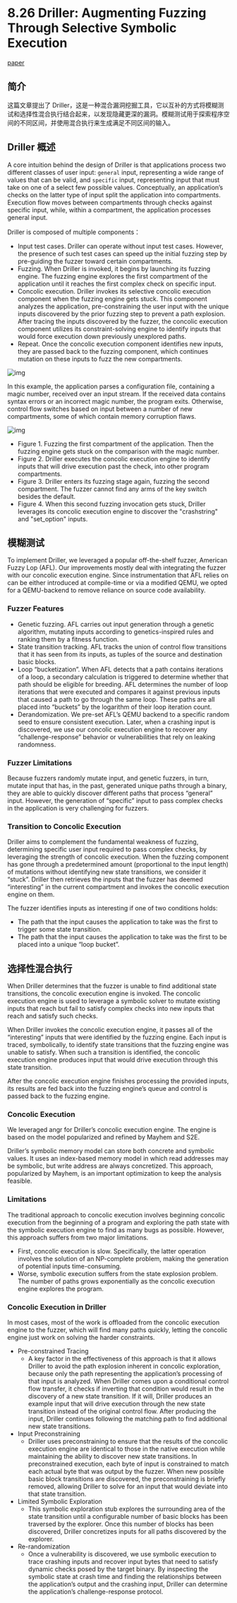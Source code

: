 # 8.26 Driller: Augmenting Fuzzing Through Selective Symbolic Execution

[paper](http://cs.ucsb.edu/~chris/research/doc/ndss16_driller.pdf)

## 简介

这篇文章提出了 Driller，这是一种混合漏洞挖掘工具，它以互补的方式将模糊测试和选择性混合执行结合起来，以发现隐藏更深的漏洞。模糊测试用于探索程序空间的不同区间，并使用混合执行来生成满足不同区间的输入。

## Driller 概述

A core intuition behind the design of Driller is that applications process two different classes of user input: `general` input, representing a wide range of values that can be valid, and `specific` input, representing input that must take on one of a select few possible values. Conceptually, an application’s checks on the latter type of input split the application into compartments. Execution flow moves between compartments through checks against specific input, while, within a compartment, the application processes general input.

Driller is composed of multiple components：

- Input test cases. Driller can operate without input test cases. However, the presence of such test cases can speed up the initial fuzzing step by pre-guiding the fuzzer toward certain compartments.
- Fuzzing. When Driller is invoked, it begins by launching its fuzzing engine. The fuzzing engine explores the first compartment of the application until it reaches the first complex check on specific input.
- Concolic execution. Driller invokes its selective concolic execution component when the fuzzing engine gets stuck. This component analyzes the application, pre-constraining the user input with the unique inputs discovered by the prior fuzzing step to prevent a path explosion. After tracing the inputs discovered by the fuzzer, the concolic execution component utilizes its constraint-solving engine to identify inputs that would force execution down previously unexplored paths.
- Repeat. Once the concolic execution component identifies new inputs, they are passed back to the fuzzing component, which continues mutation on these inputs to fuzz the new compartments.

![img](../pic/8.26_dri_example.png)

In this example, the application parses a configuration file, containing a magic number, received over an input stream. If the received data contains syntax errors or an incorrect magic number, the program exits. Otherwise, control flow switches based on input between a number of new compartments, some of which contain memory corruption flaws.

![img](../pic/8.26_dri_graph.png)

- Figure 1. Fuzzing the first compartment of the application. Then the fuzzing engine gets stuck on the comparison with the magic number.
- Figure 2. Driller executes the concolic execution engine to identify inputs that will drive execution past the check, into other program compartments.
- Figure 3. Driller enters its fuzzing stage again, fuzzing the second compartment. The fuzzer cannot find any arms of the key switch besides the default.
- Figure 4. When this second fuzzing invocation gets stuck, Driller leverages its concolic execution engine to discover the "crashstring" and "set_option" inputs.

## 模糊测试

To implement Driller, we leveraged a popular off-the-shelf fuzzer, American Fuzzy Lop (AFL). Our improvements mostly deal with integrating the fuzzer with our concolic execution engine. Since instrumentation that AFL relies on can be either introduced at compile-time or via a modified QEMU, we opted for a QEMU-backend to remove reliance on source code availability.

### Fuzzer Features

- Genetic fuzzing. AFL carries out input generation through a genetic algorithm, mutating inputs according to genetics-inspired rules and ranking them by a fitness function.
- State transition tracking. AFL tracks the union of control flow transitions that it has seen from its inputs, as tuples of the source and destination basic blocks.
- Loop “bucketization”. When AFL detects that a path contains iterations of a loop, a secondary calculation is triggered to determine whether that path should be eligible for breeding. AFL determines the number of loop iterations that were executed and compares it against previous inputs that caused a path to go through the same loop. These paths are all placed into “buckets” by the logarithm of their loop iteration count.
- Derandomization. We pre-set AFL’s QEMU backend to a specific random seed to ensure consistent execution. Later, when a crashing input is discovered, we use our concolic execution engine to recover any “challenge-response” behavior or vulnerabilities that rely on leaking randomness.

### Fuzzer Limitations

Because fuzzers randomly mutate input, and genetic fuzzers, in turn, mutate input that has, in the past, generated unique paths through a binary, they are able to quickly discover different paths that process “general” input. However, the generation of “specific” input to pass complex checks in the application is very challenging for fuzzers.

### Transition to Concolic Execution

Driller aims to complement the fundamental weakness of fuzzing, determining specific user input required to pass complex checks, by leveraging the strength of concolic execution. When the fuzzing component has gone through a predetermined amount (proportional to the input length) of mutations without identifying new state transitions, we consider it “stuck”. Driller then retrieves the inputs that the fuzzer has deemed “interesting” in the current compartment and invokes the concolic execution engine on them.

The fuzzer identifies inputs as interesting if one of two conditions holds:

- The path that the input causes the application to take was the first to trigger some state transition.
- The path that the input causes the application to take was the first to be placed into a unique “loop bucket”.

## 选择性混合执行

When Driller determines that the fuzzer is unable to find additional state transitions, the concolic execution engine is invoked. The concolic execution engine is used to leverage a symbolic solver to mutate existing inputs that reach but fail to satisfy complex checks into new inputs that reach and satisfy such checks.

When Driller invokes the concolic execution engine, it passes all of the “interesting” inputs that were identified by the fuzzing engine. Each input is traced, symbolically, to identify state transitions that the fuzzing engine was unable to satisfy. When such a transition is identified, the concolic execution engine produces input that would drive execution through this state transition.

After the concolic execution engine finishes processing the provided inputs, its results are fed back into the fuzzing engine’s queue and control is passed back to the fuzzing engine.

### Concolic Execution

We leveraged angr for Driller’s concolic execution engine. The engine is based on the model popularized and refined by Mayhem and S2E.

Driller’s symbolic memory model can store both concrete and symbolic values. It uses an index-based memory model in which read addresses may be symbolic, but write address are always concretized. This approach, popularized by Mayhem, is an important optimization to keep the analysis feasible.

### Limitations

The traditional approach to concolic execution involves beginning concolic execution from the beginning of a program and exploring the path state with the symbolic execution engine to find as many bugs as possible. However, this approach suffers from two major limitations.

- First, concolic execution is slow. Specifically, the latter operation involves the solution of an NP-complete problem, making the generation of potential inputs time-consuming.
- Worse, symbolic execution suffers from the state explosion problem. The number of paths grows exponentially as the concolic execution engine explores the program.

### Concolic Execution in Driller

In most cases, most of the work is offloaded from the concolic execution engine to the fuzzer, which will find many paths quickly, letting the concolic engine just work on solving the harder constraints.

- Pre-constrained Tracing
  - A key factor in the effectiveness of this approach is that it allows Driller to avoid the path explosion inherent in concolic exploration, because only the path representing the application’s processing of that input is analyzed. When Driller comes upon a conditional control flow transfer, it checks if inverting that condition would result in the discovery of a new state transition. If it will, Driller produces an example input that will drive execution through the new state transition instead of the original control flow. After producing the input, Driller continues following the matching path to find additional new state transitions.
- Input Preconstraining
  - Driller uses preconstraining to ensure that the results of the concolic execution engine are identical to those in the native execution while maintaining the ability to discover new state transitions. In preconstrained execution, each byte of input is constrained to match each actual byte that was output by the fuzzer. When new possible basic block transitions are discovered, the preconstraining is briefly removed, allowing Driller to solve for an input that would deviate into that state transition.
- Limited Symbolic Exploration
  - This symbolic exploration stub explores the surrounding area of the state transition until a configurable number of basic blocks has been traversed by the explorer. Once this number of blocks has been discovered, Driller concretizes inputs for all paths discovered by the explorer.
- Re-randomization
  - Once a vulnerability is discovered, we use symbolic execution to trace crashing inputs and recover input bytes that need to satisfy dynamic checks posed by the target binary. By inspecting the symbolic state at crash time and finding the relationships between the application’s output and the crashing input, Driller can determine the application’s challenge-response protocol.
